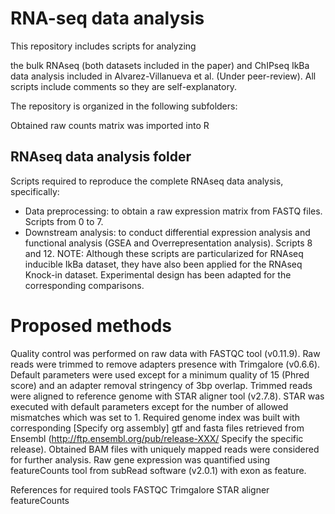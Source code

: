 # RNA-seq data analysis
This repository includes scripts for analyzing 

the bulk RNAseq (both datasets included in the paper) and ChIPseq IkBa data analysis included in Alvarez-Villanueva et al. (Under peer-review). All scripts include comments so they are self-explanatory.

The repository is organized in the following subfolders:

Obtained raw counts matrix was imported into R 

## RNAseq data analysis folder

Scripts required to reproduce the complete RNAseq data analysis, specifically:

- Data preprocessing: to obtain a raw expression matrix from FASTQ files. Scripts from 0 to 7.
- Downstream analysis: to conduct differential expression analysis and functional analysis (GSEA and Overrepresentation analysis). Scripts 8 and 12. NOTE: Although these scripts are particularized for RNAseq inducible IkBa dataset, they have also been applied for the RNAseq Knock-in dataset. Experimental design has been adapted for the corresponding comparisons.




# Proposed methods

Quality control was performed on raw data with FASTQC tool (v0.11.9). Raw reads were trimmed to remove adapters presence with Trimgalore (v0.6.6). Default parameters were used except for a minimum quality of 15 (Phred score) and an adapter removal stringency of 3bp overlap. Trimmed reads were aligned to reference genome with STAR aligner tool (v2.7.8). STAR was executed with default parameters except for the number of allowed mismatches which was set to 1. Required genome index was built with corresponding [Specify org assembly] gtf and fasta files retrieved from Ensembl (http://ftp.ensembl.org/pub/release-XXX/ Specify the specific release). Obtained BAM files with uniquely mapped reads were considered for further analysis. Raw gene expression was quantified using featureCounts tool from subRead software (v2.0.1) with exon as feature.

References for required tools
FASTQC
Trimgalore
STAR aligner
featureCounts
